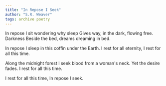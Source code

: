 ```yaml
---
title: "In Repose I Seek"
author: "S.R. Weaver"
tags: archive poetry
---
```

In repose I
sit wondering why
sleep
Gives way, in the
dark, flowing free.
Darkness
Beside the bed,
dreams dreaming
in bed.

In repose I
sleep in this coffin
under the Earth.
I rest for all eternity,
I rest for all this time.

Along the midnight forest
I seek blood
from a woman's neck.
Yet the desire fades.
I rest for all this time.

I rest for all this time,
In repose I seek.
